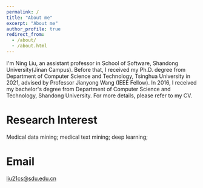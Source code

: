 ```yaml
---
permalink: /
title: "About me"
excerpt: "About me"
author_profile: true
redirect_from: 
  - /about/
  - /about.html
---
```


I'm Ning Liu, an assistant professor in School of Software, Shandong University(Jinan Campus). Before that, I received my Ph.D. degree from Department of Computer Science and Technology, Tsinghua University in 2021, advised by Professor Jianyong Wang (IEEE Fellow). In 2016, I received my bachelor's degree from Department of Computer Science and Technology, Shandong University. For more details, please refer to my CV.

Research Interest 
======

Medical data mining; medical text mining; deep learning; 

Email
======
liu21cs@sdu.edu.cn  

